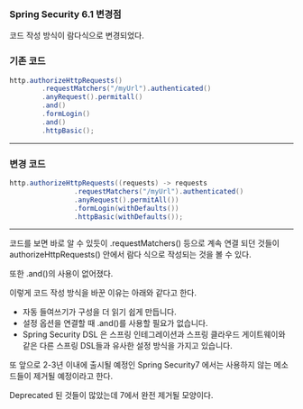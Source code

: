 ### Spring Security 6.1 변경점

코드 작성 방식이 람다식으로 변경되었다.

### 기존 코드
```java
http.authorizeHttpRequests()
        .requestMatchers("/myUrl").authenticated()
        .anyRequest().permitall()
        .and()
        .formLogin()
        .and()
        .httpBasic();
```

---
### 변경 코드
```java
http.authorizeHttpRequests((requests) -> requests
                .requestMatchers("/myUrl").authenticated()
                .anyRequest().permitAll())
                .formLogin(withDefaults())
                .httpBasic(withDefaults());
```

---

코드를 보면 바로 알 수 있듯이 .requestMatchers() 등으로 계속 연결 되던 것들이   
authorizeHttpRequests() 안에서 람다 식으로 작성되는 것을 볼 수 있다.

또한 .and()의 사용이 없어졌다.

이렇게 코드 작성 방식을 바꾼 이유는 아래와 같다고 한다.

- 자동 들여쓰기가 구성을 더 읽기 쉽게 만듭니다.
- 설정 옵션을 연결할 때 .and()를 사용할 필요가 없습니다.
- Spring Security DSL 은 스프링 인테그레이션과 스프링 클라우드 게이트웨이와 같은 다른 스프링 DSL들과 유사한 설정 방식을 가지고 있습니다.

또 앞으로 2-3년 이내에 출시될 예정인 Spring Security7 에서는 사용하지 않는 메소드들이 제거될 예정이라고 한다.

Deprecated 된 것들이 많았는데 7에서 완전 제거될 모양이다.